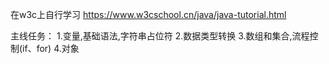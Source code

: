 在w3c上自行学习
https://www.w3cschool.cn/java/java-tutorial.html

主线任务：
1.变量,基础语法,字符串占位符
2.数据类型转换
3.数组和集合,流程控制(if、for)
4.对象